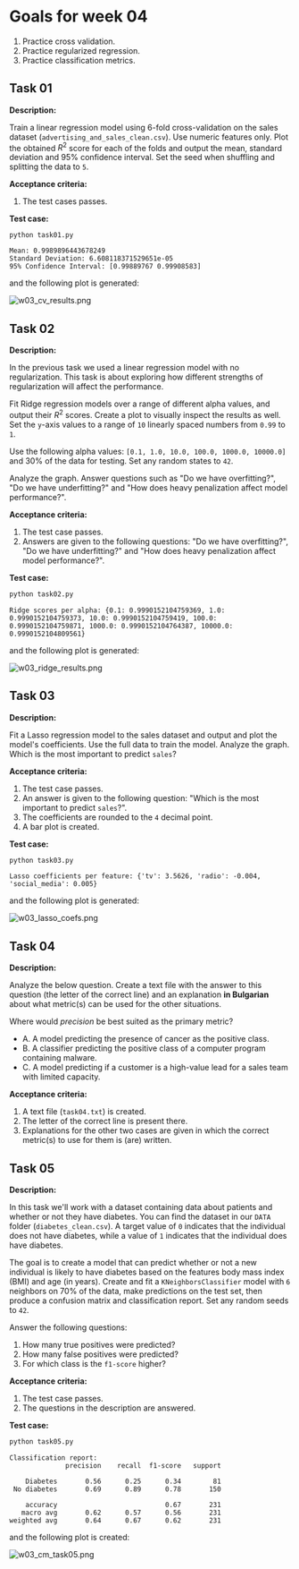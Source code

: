 # Goals for week 04

1. Practice cross validation.
2. Practice regularized regression.
3. Practice classification metrics.

## Task 01

**Description:**

Train a linear regression model using 6-fold cross-validation on the sales dataset (`advertising_and_sales_clean.csv`). Use numeric features only. Plot the obtained $R^2$ score for each of the folds and output the mean, standard deviation and 95% confidence interval. Set the seed when shuffling and splitting the data to `5`.

**Acceptance criteria:**

1. The test cases passes.

**Test case:**

```console
python task01.py
```

```console
Mean: 0.9989896443678249
Standard Deviation: 6.608118371529651e-05
95% Confidence Interval: [0.99889767 0.99908583]
```

and the following plot is generated:

![w03_cv_results.png](../assets/w03_cv_results.png "w03_cv_results.png")

## Task 02

**Description:**

In the previous task we used a linear regression model with no regularization. This task is about exploring how different strengths of regularization will affect the performance.

Fit Ridge regression models over a range of different alpha values, and output their $R^2$ scores. Create a plot to visually inspect the results as well. Set the `y`-axis values to a range of `10` linearly spaced numbers from `0.99` to `1`.

Use the following alpha values: `[0.1, 1.0, 10.0, 100.0, 1000.0, 10000.0]` and 30% of the data for testing. Set any random states to `42`.

Analyze the graph. Answer questions such as "Do we have overfitting?", "Do we have underfitting?" and "How does heavy penalization affect model performance?".

**Acceptance criteria:**

1. The test case passes.
2. Answers are given to the following questions: "Do we have overfitting?", "Do we have underfitting?" and "How does heavy penalization affect model performance?".

**Test case:**

```python
python task02.py
```

```console
Ridge scores per alpha: {0.1: 0.9990152104759369, 1.0: 0.9990152104759373, 10.0: 0.9990152104759419, 100.0: 0.9990152104759871, 1000.0: 0.9990152104764387, 10000.0: 0.9990152104809561}
```

and the following plot is generated:

![w03_ridge_results.png](../assets/w03_ridge_results.png "w03_ridge_results.png")

## Task 03

**Description:**

Fit a Lasso regression model to the sales dataset and output and plot the model's coefficients. Use the full data to train the model. Analyze the graph. Which is the most important to predict `sales`?

**Acceptance criteria:**

1. The test case passes.
2. An answer is given to the following question: "Which is the most important to predict `sales`?".
3. The coefficients are rounded to the `4` decimal point.
4. A bar plot is created.

**Test case:**

```python
python task03.py
```

```console
Lasso coefficients per feature: {'tv': 3.5626, 'radio': -0.004, 'social_media': 0.005}
```

and the following plot is generated:

![w03_lasso_coefs.png](../assets/w03_lasso_coefs.png "w03_lasso_coefs.png")

## Task 04

**Description:**

Analyze the below question. Create a text file with the answer to this question (the letter of the correct line) and an explanation **in Bulgarian** about what metric(s) can be used for the other situations.

Where would *precision* be best suited as the primary metric?

- A. A model predicting the presence of cancer as the positive class.
- B. A classifier predicting the positive class of a computer program containing malware.
- C. A model predicting if a customer is a high-value lead for a sales team with limited capacity.

**Acceptance criteria:**

1. A text file (`task04.txt`) is created.
2. The letter of the correct line is present there.
3. Explanations for the other two cases are given in which the correct metric(s) to use for them is (are) written.

## Task 05

**Description:**

In this task we'll work with a dataset containing data about patients and whether or not they have diabetes. You can find the dataset in our `DATA` folder (`diabetes_clean.csv`). A target value of `0` indicates that the individual does not have diabetes, while a value of `1` indicates that the individual does have diabetes.

The goal is to create a model that can predict whether or not a new individual is likely to have diabetes based on the features body mass index (BMI) and age (in years). Create and fit a `KNeighborsClassifier` model with `6` neighbors on 70% of the data, make predictions on the test set, then produce a confusion matrix and classification report. Set any random seeds to `42`.

Answer the following questions:

1. How many true positives were predicted?
2. How many false positives were predicted?
3. For which class is the `f1-score` higher?

**Acceptance criteria:**

1. The test case passes.
2. The questions in the description are answered.

**Test case:**

```python
python task05.py
```

```console
Classification report:
              precision    recall  f1-score   support

    Diabetes       0.56      0.25      0.34        81
 No diabetes       0.69      0.89      0.78       150

    accuracy                           0.67       231
   macro avg       0.62      0.57      0.56       231
weighted avg       0.64      0.67      0.62       231
```

and the following plot is created:

![w03_cm_task05.png](../assets/w03_cm_task05.png "w03_cm_task05.png")
